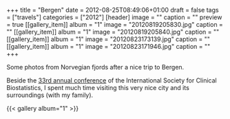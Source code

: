 +++
title = "Bergen"
date = 2012-08-25T08:49:06+01:00
draft = false
tags = ["travels"]
categories = ["2012"]
[header]
image = ""
caption = ""
preview = true
[[gallery_item]]
album = "1"
image = "20120819205830.jpg"
caption = ""
[[gallery_item]]
album = "1"
image = "20120819205840.jpg"
caption = ""
[[gallery_item]]
album = "1"
image = "20120823173139.jpg"
caption = ""
[[gallery_item]]
album = "1"
image = "20120823171946.jpg"
caption = ""
+++

Some photos from Norvegian fjords after a nice trip to Bergen.

Beside the [33rd annual conference](http://kivik.no/ISCB/wordpress/) <i class="fa fa-chain-broken fa-1x"></i> of the International Society for Clinical Biostatistics, I spent much time visiting this very nice city and its surroundings (with my family).

<!--more-->

{{< gallery album="1" >}}
